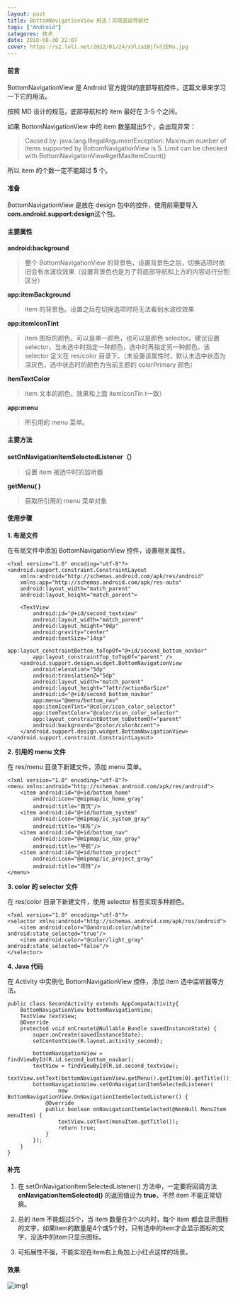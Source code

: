 ```yaml
---
layout: post
title: BottomNavigationView 用法：实现底部导航栏
tags: ["Android"]
categores: 技术
date: 2018-08-30 22:07
cover: https://s2.loli.net/2022/01/24/xVlza1BjfwtZENo.jpg
---
```


#### 前言

BottomNavigationView 是 Android 官方提供的底部导航控件，这篇文章来学习一下它的用法。

按照 MD 设计的规范，底部导航栏的 item 最好在 3-5 个之间。

如果 BottomNavigationView 中的 item 数量超出5个，会出现异常：

> Caused by: java.lang.IllegalArgumentException: Maximum number of items supported by BottomNavigationView is 5. Limit can be checked with BottomNavigationView#getMaxItemCount()

所以 item 的个数一定不能超过 **5** 个。

#### 准备

BottomNavigationView 是放在 design 包中的控件，使用前需要导入**com.android.support:design**这个包。

#### 主要属性

**android:background**

> 整个 BottomNavigationView 的背景色，设置背景色之后，切换选项时依旧会有水波纹效果（设置背景色也是为了将底部导航和上方的内容进行分割区分）

**app:itemBackground**

> item 的背景色。设置之后在切换选项时将无法看到水波纹效果

**app:itemIconTint**

> item 图标的颜色。可以是单一颜色，也可以是颜色 selector。建议设置 selector，当未选中时指定一种颜色，选中时再指定另一种颜色。该selector 定义在 res/color 目录下。（未设置该属性时，默认未选中状态为深灰色，选中状态时的颜色为当前主题的 colorPrimary 颜色）

**itemTextColor**

> item 文本的颜色。效果和上面 itemIconTin t一致）

**app:menu**

> 所引用的 menu 菜单。

#### 主要方法

**setOnNavigationItemSelectedListener（）**

> 设置 item 被选中时的监听器

**getMenu( )**

> 获取所引用的 menu 菜单对象

#### 使用步骤

**1. 布局文件**

在布局文件中添加 BottomNavigationView 控件，设置相关属性。

```
<?xml version="1.0" encoding="utf-8"?>
<android.support.constraint.ConstraintLayout
    xmlns:android="http://schemas.android.com/apk/res/android"
    xmlns:app="http://schemas.android.com/apk/res-auto"
    android:layout_width="match_parent"
    android:layout_height="match_parent">

    <TextView
        android:id="@+id/second_textview"
        android:layout_width="match_parent"
        android:layout_height="0dp"
        android:gravity="center"
        android:textSize="14sp"
        app:layout_constraintBottom_toTopOf="@+id/second_bottom_navbar"
        app:layout_constraintTop_toTopOf="parent" />
    <android.support.design.widget.BottomNavigationView
        android:elevation="5dp"
        android:translationZ="5dp"
        android:layout_width="match_parent"
        android:layout_height="?attr/actionBarSize"
        android:id="@+id/second_bottom_navbar"
        app:menu="@menu/bottom_nav"
        app:itemIconTint="@color/icon_color_selector"
        app:itemTextColor="@color/icon_color_selector"
        app:layout_constraintBottom_toBottomOf="parent"
        android:background="@color/colorAccent">
    </android.support.design.widget.BottomNavigationView>
</android.support.constraint.ConstraintLayout>
```

**2. 引用的 menu 文件**

在 res/menu 目录下新建文件，添加 menu 菜单。

```
<?xml version="1.0" encoding="utf-8"?>
<menu xmlns:android="http://schemas.android.com/apk/res/android">
    <item android:id="@+id/bottom_home"
        android:icon="@mipmap/ic_home_gray"
        android:title="首页"/>
    <item android:id="@+id/bottom_system"
        android:icon="@mipmap/ic_system_gray"
        android:title="体系"/>
    <item android:id="@+id/bottom_nav"
        android:icon="@mipmap/ic_nav_gray"
        android:title="导航"/>
    <item android:id="@+id/bottom_project"
        android:icon="@mipmap/ic_project_gray"
        android:title="项目"/>
</menu>
```

**3. color 的 selector 文件**

在 res/color 目录下新建文件，使用 selector 标签实现多种颜色。

```
<?xml version="1.0" encoding="utf-8"?>
<selector xmlns:android="http://schemas.android.com/apk/res/android">
    <item android:color="@android:color/white" android:state_selected="true"/>
    <item android:color="@color/light_gray" android:state_selected="false"/>
</selector>
```

**4. Java 代码**

在 Activity 中实例化 BottomNavigationView 控件，添加 item 选中监听器等方法。

```
public class SecondActivity extends AppCompatActivity{
    BottomNavigationView bottomNavigationView;
    TextView textView;
    @Override
    protected void onCreate(@Nullable Bundle savedInstanceState) {
        super.onCreate(savedInstanceState);
        setContentView(R.layout.activity_second);

        bottomNavigationView = findViewById(R.id.second_bottom_navbar);
        textView = findViewById(R.id.second_textview);
        textView.setText(bottomNavigationView.getMenu().getItem(0).getTitle());
        bottomNavigationView.setOnNavigationItemSelectedListener(
                new BottomNavigationView.OnNavigationItemSelectedListener() {
            @Override
            public boolean onNavigationItemSelected(@NonNull MenuItem menuItem) {
                textView.setText(menuItem.getTitle());
                return true;
            }
        });
    }
}
```

#### 补充

1. 在 setOnNavigationItemSelectedListener() 方法中，一定要将回调方法 **onNavigationItemSelected()** 的返回值设为 **true**，不然 item 不能正常切换。

2. 总的 item 不能超过5个，当 item 数量在3个以内时，每个 item 都会显示图标的文字，如果item的数量是4个或5个时，只有选中的item才会显示图标的文字，没选中的item只显示图标。

3. 可拓展性不强，不能实现在item右上角加上小红点这样的场景。

#### 效果

![img1](https://i.loli.net/2019/08/29/z6gDh9Ara71VCTq.gif)



